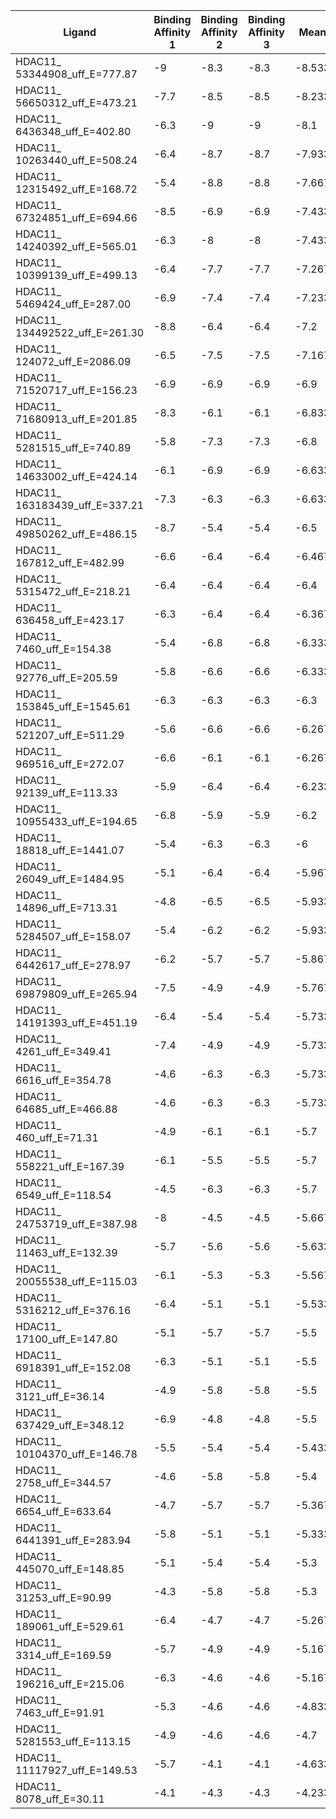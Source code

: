 | Ligand                          | Binding Affinity 1 | Binding Affinity 2 | Binding Affinity 3 | Mean   | std      |
|---------------------------------|--------------------|--------------------|--------------------|--------|----------|
| HDAC11\_ 53344908_uff_E=777.87  | -9                 | -8.3               | -8.3               | -8.533 | 0.404145 |
| HDAC11\_ 56650312_uff_E=473.21  | -7.7               | -8.5               | -8.5               | -8.233 | 0.46188  |
| HDAC11\_ 6436348_uff_E=402.80   | -6.3               | -9                 | -9                 | -8.1   | 1.558846 |
| HDAC11\_ 10263440_uff_E=508.24  | -6.4               | -8.7               | -8.7               | -7.933 | 1.327906 |
| HDAC11\_ 12315492_uff_E=168.72  | -5.4               | -8.8               | -8.8               | -7.667 | 1.962991 |
| HDAC11\_ 67324851_uff_E=694.66  | -8.5               | -6.9               | -6.9               | -7.433 | 0.92376  |
| HDAC11\_ 14240392_uff_E=565.01  | -6.3               | -8                 | -8                 | -7.433 | 0.981495 |
| HDAC11\_ 10399139_uff_E=499.13  | -6.4               | -7.7               | -7.7               | -7.267 | 0.750555 |
| HDAC11\_ 5469424_uff_E=287.00   | -6.9               | -7.4               | -7.4               | -7.233 | 0.288675 |
| HDAC11\_ 134492522_uff_E=261.30 | -8.8               | -6.4               | -6.4               | -7.2   | 1.385641 |
| HDAC11\_ 124072_uff_E=2086.09   | -6.5               | -7.5               | -7.5               | -7.167 | 0.57735  |
| HDAC11\_ 71520717_uff_E=156.23  | -6.9               | -6.9               | -6.9               | -6.9   | 1.09E-15 |
| HDAC11\_ 71680913_uff_E=201.85  | -8.3               | -6.1               | -6.1               | -6.833 | 1.270171 |
| HDAC11\_ 5281515_uff_E=740.89   | -5.8               | -7.3               | -7.3               | -6.8   | 0.866025 |
| HDAC11\_ 14633002_uff_E=424.14  | -6.1               | -6.9               | -6.9               | -6.633 | 0.46188  |
| HDAC11\_ 163183439_uff_E=337.21 | -7.3               | -6.3               | -6.3               | -6.633 | 0.57735  |
| HDAC11\_ 49850262_uff_E=486.15  | -8.7               | -5.4               | -5.4               | -6.5   | 1.905256 |
| HDAC11\_ 167812_uff_E=482.99    | -6.6               | -6.4               | -6.4               | -6.467 | 0.11547  |
| HDAC11\_ 5315472_uff_E=218.21   | -6.4               | -6.4               | -6.4               | -6.4   | 1.09E-15 |
| HDAC11\_ 636458_uff_E=423.17    | -6.3               | -6.4               | -6.4               | -6.367 | 0.057735 |
| HDAC11\_ 7460_uff_E=154.38      | -5.4               | -6.8               | -6.8               | -6.333 | 0.80829  |
| HDAC11\_ 92776_uff_E=205.59     | -5.8               | -6.6               | -6.6               | -6.333 | 0.46188  |
| HDAC11\_ 153845_uff_E=1545.61   | -6.3               | -6.3               | -6.3               | -6.3   | 0        |
| HDAC11\_ 521207_uff_E=511.29    | -5.6               | -6.6               | -6.6               | -6.267 | 0.57735  |
| HDAC11\_ 969516_uff_E=272.07    | -6.6               | -6.1               | -6.1               | -6.267 | 0.288675 |
| HDAC11\_ 92139_uff_E=113.33     | -5.9               | -6.4               | -6.4               | -6.233 | 0.288675 |
| HDAC11\_ 10955433_uff_E=194.65  | -6.8               | -5.9               | -5.9               | -6.2   | 0.519615 |
| HDAC11\_ 18818_uff_E=1441.07    | -5.4               | -6.3               | -6.3               | -6     | 0.519615 |
| HDAC11\_ 26049_uff_E=1484.95    | -5.1               | -6.4               | -6.4               | -5.967 | 0.750555 |
| HDAC11\_ 14896_uff_E=713.31     | -4.8               | -6.5               | -6.5               | -5.933 | 0.981495 |
| HDAC11\_ 5284507_uff_E=158.07   | -5.4               | -6.2               | -6.2               | -5.933 | 0.46188  |
| HDAC11\_ 6442617_uff_E=278.97   | -6.2               | -5.7               | -5.7               | -5.867 | 0.288675 |
| HDAC11\_ 69879809_uff_E=265.94  | -7.5               | -4.9               | -4.9               | -5.767 | 1.501111 |
| HDAC11\_ 14191393_uff_E=451.19  | -6.4               | -5.4               | -5.4               | -5.733 | 0.57735  |
| HDAC11\_ 4261_uff_E=349.41      | -7.4               | -4.9               | -4.9               | -5.733 | 1.443376 |
| HDAC11\_ 6616_uff_E=354.78      | -4.6               | -6.3               | -6.3               | -5.733 | 0.981495 |
| HDAC11\_ 64685_uff_E=466.88     | -4.6               | -6.3               | -6.3               | -5.733 | 0.981495 |
| HDAC11\_ 460_uff_E=71.31        | -4.9               | -6.1               | -6.1               | -5.7   | 0.69282  |
| HDAC11\_ 558221_uff_E=167.39    | -6.1               | -5.5               | -5.5               | -5.7   | 0.34641  |
| HDAC11\_ 6549_uff_E=118.54      | -4.5               | -6.3               | -6.3               | -5.7   | 1.03923  |
| HDAC11\_ 24753719_uff_E=387.98  | -8                 | -4.5               | -4.5               | -5.667 | 2.020726 |
| HDAC11\_ 11463_uff_E=132.39     | -5.7               | -5.6               | -5.6               | -5.633 | 0.057735 |
| HDAC11\_ 20055538_uff_E=115.03  | -6.1               | -5.3               | -5.3               | -5.567 | 0.46188  |
| HDAC11\_ 5316212_uff_E=376.16   | -6.4               | -5.1               | -5.1               | -5.533 | 0.750555 |
| HDAC11\_ 17100_uff_E=147.80     | -5.1               | -5.7               | -5.7               | -5.5   | 0.34641  |
| HDAC11\_ 6918391_uff_E=152.08   | -6.3               | -5.1               | -5.1               | -5.5   | 0.69282  |
| HDAC11\_ 3121_uff_E=36.14       | -4.9               | -5.8               | -5.8               | -5.5   | 0.519615 |
| HDAC11\_ 637429_uff_E=348.12    | -6.9               | -4.8               | -4.8               | -5.5   | 1.212436 |
| HDAC11\_ 10104370_uff_E=146.78  | -5.5               | -5.4               | -5.4               | -5.433 | 0.057735 |
| HDAC11\_ 2758_uff_E=344.57      | -4.6               | -5.8               | -5.8               | -5.4   | 0.69282  |
| HDAC11\_ 6654_uff_E=633.64      | -4.7               | -5.7               | -5.7               | -5.367 | 0.57735  |
| HDAC11\_ 6441391_uff_E=283.94   | -5.8               | -5.1               | -5.1               | -5.333 | 0.404145 |
| HDAC11\_ 445070_uff_E=148.85    | -5.1               | -5.4               | -5.4               | -5.3   | 0.173205 |
| HDAC11\_ 31253_uff_E=90.99      | -4.3               | -5.8               | -5.8               | -5.3   | 0.866025 |
| HDAC11\_ 189061_uff_E=529.61    | -6.4               | -4.7               | -4.7               | -5.267 | 0.981495 |
| HDAC11\_ 3314_uff_E=169.59      | -5.7               | -4.9               | -4.9               | -5.167 | 0.46188  |
| HDAC11\_ 196216_uff_E=215.06    | -6.3               | -4.6               | -4.6               | -5.167 | 0.981495 |
| HDAC11\_ 7463_uff_E=91.91       | -5.3               | -4.6               | -4.6               | -4.833 | 0.404145 |
| HDAC11\_ 5281553_uff_E=113.15   | -4.9               | -4.6               | -4.6               | -4.7   | 0.173205 |
| HDAC11\_ 11117927_uff_E=149.53  | -5.7               | -4.1               | -4.1               | -4.633 | 0.92376  |
| HDAC11\_ 8078_uff_E=30.11       | -4.1               | -4.3               | -4.3               | -4.233 | 0.11547  |
